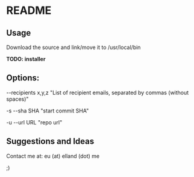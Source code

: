 README
======

Usage
-----

Download the source and link/move it to /usr/local/bin

**TODO: installer**

Options:
--------

  --recipients x,y,z   "List of recipient emails, separated by commas (without spaces)"

  -s    --sha SHA     "start commit SHA"  

  -u    --url URL     "repo url"  


Suggestions and Ideas
---------------------

Contact me at: eu (at) elland (dot) me

;)
  